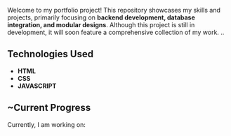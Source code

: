 
Welcome to my portfolio project! This repository showcases my skills and projects, primarily focusing on **backend development, database integration, and modular designs**. Although this project is still in development, it will soon feature a comprehensive collection of my work.
..

## Technologies Used
- **HTML**
- **CSS** 
- **JAVASCRIPT** 

## ~Current Progress


Currently, I am working on: 



